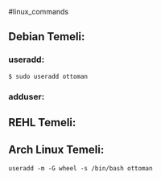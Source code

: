 #linux_commands 
## Debian Temeli:
### useradd:

```shell
$ sudo useradd ottoman
```


### adduser:

## REHL  Temeli:


## Arch Linux Temeli:

```shell
useradd -m -G wheel -s /bin/bash ottoman
```